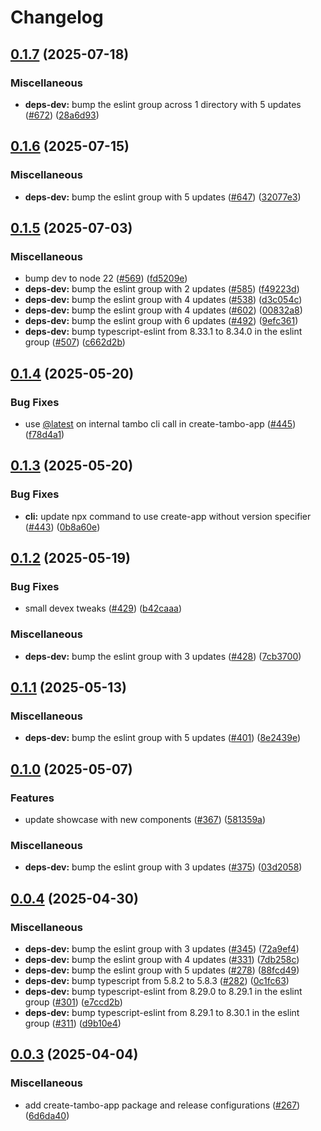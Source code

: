 # Changelog

## [0.1.7](https://github.com/tambo-ai/tambo/compare/create-tambo-app-v0.1.6...create-tambo-app-v0.1.7) (2025-07-18)


### Miscellaneous

* **deps-dev:** bump the eslint group across 1 directory with 5 updates ([#672](https://github.com/tambo-ai/tambo/issues/672)) ([28a6d93](https://github.com/tambo-ai/tambo/commit/28a6d93a686eebf8e102f74ddf989a8627d98e53))

## [0.1.6](https://github.com/tambo-ai/tambo/compare/create-tambo-app-v0.1.5...create-tambo-app-v0.1.6) (2025-07-15)


### Miscellaneous

* **deps-dev:** bump the eslint group with 5 updates ([#647](https://github.com/tambo-ai/tambo/issues/647)) ([32077e3](https://github.com/tambo-ai/tambo/commit/32077e36e194d712c7b1c7b8446ddd12aa7d1fe3))

## [0.1.5](https://github.com/tambo-ai/tambo/compare/create-tambo-app-v0.1.4...create-tambo-app-v0.1.5) (2025-07-03)


### Miscellaneous

* bump dev to node 22 ([#569](https://github.com/tambo-ai/tambo/issues/569)) ([fd5209e](https://github.com/tambo-ai/tambo/commit/fd5209e74a88dd4676f663bf0161e0030e41a943))
* **deps-dev:** bump the eslint group with 2 updates ([#585](https://github.com/tambo-ai/tambo/issues/585)) ([f49223d](https://github.com/tambo-ai/tambo/commit/f49223d888ba9b921e80825f2ff04ebde15f6f6a))
* **deps-dev:** bump the eslint group with 4 updates ([#538](https://github.com/tambo-ai/tambo/issues/538)) ([d3c054c](https://github.com/tambo-ai/tambo/commit/d3c054c73545835424f14ea022252a3996127fc3))
* **deps-dev:** bump the eslint group with 4 updates ([#602](https://github.com/tambo-ai/tambo/issues/602)) ([00832a8](https://github.com/tambo-ai/tambo/commit/00832a88e5440afbfe9033322090ed7914d5ae98))
* **deps-dev:** bump the eslint group with 6 updates ([#492](https://github.com/tambo-ai/tambo/issues/492)) ([9efc361](https://github.com/tambo-ai/tambo/commit/9efc3611ab68d4a38709d6f6b148f28f25258716))
* **deps-dev:** bump typescript-eslint from 8.33.1 to 8.34.0 in the eslint group ([#507](https://github.com/tambo-ai/tambo/issues/507)) ([c662d2b](https://github.com/tambo-ai/tambo/commit/c662d2b5f006c553e6daef134a862b47a50fdd18))

## [0.1.4](https://github.com/tambo-ai/tambo/compare/create-tambo-app-v0.1.3...create-tambo-app-v0.1.4) (2025-05-20)


### Bug Fixes

* use [@latest](https://github.com/latest) on internal tambo cli call in create-tambo-app ([#445](https://github.com/tambo-ai/tambo/issues/445)) ([f78d4a1](https://github.com/tambo-ai/tambo/commit/f78d4a1dfb80f01f345b855cebf5bcabfa439fb2))

## [0.1.3](https://github.com/tambo-ai/tambo/compare/create-tambo-app-v0.1.2...create-tambo-app-v0.1.3) (2025-05-20)


### Bug Fixes

* **cli:** update npx command to use create-app without version specifier ([#443](https://github.com/tambo-ai/tambo/issues/443)) ([0b8a60e](https://github.com/tambo-ai/tambo/commit/0b8a60ecfacc03692aefcff57f2ed95b1552c0fc))

## [0.1.2](https://github.com/tambo-ai/tambo/compare/create-tambo-app-v0.1.1...create-tambo-app-v0.1.2) (2025-05-19)


### Bug Fixes

* small devex tweaks ([#429](https://github.com/tambo-ai/tambo/issues/429)) ([b42caaa](https://github.com/tambo-ai/tambo/commit/b42caaab3f0e9d98adaea625891e0a2a1f146f83))


### Miscellaneous

* **deps-dev:** bump the eslint group with 3 updates ([#428](https://github.com/tambo-ai/tambo/issues/428)) ([7cb3700](https://github.com/tambo-ai/tambo/commit/7cb370038733289aff53d8033e533d39b7dcfe61))

## [0.1.1](https://github.com/tambo-ai/tambo/compare/create-tambo-app-v0.1.0...create-tambo-app-v0.1.1) (2025-05-13)


### Miscellaneous

* **deps-dev:** bump the eslint group with 5 updates ([#401](https://github.com/tambo-ai/tambo/issues/401)) ([8e2439e](https://github.com/tambo-ai/tambo/commit/8e2439e2887bc7e13fa0cca09512a9a5d751b190))

## [0.1.0](https://github.com/tambo-ai/tambo/compare/create-tambo-app-v0.0.4...create-tambo-app-v0.1.0) (2025-05-07)


### Features

* update showcase with new components ([#367](https://github.com/tambo-ai/tambo/issues/367)) ([581359a](https://github.com/tambo-ai/tambo/commit/581359adc7f85433c08f7a3c5da7af65cb8529fc))


### Miscellaneous

* **deps-dev:** bump the eslint group with 3 updates ([#375](https://github.com/tambo-ai/tambo/issues/375)) ([03d2058](https://github.com/tambo-ai/tambo/commit/03d20581a4e254cff27cd99c6730497f6149b7a6))

## [0.0.4](https://github.com/tambo-ai/tambo/compare/create-tambo-app-v0.0.3...create-tambo-app-v0.0.4) (2025-04-30)


### Miscellaneous

* **deps-dev:** bump the eslint group with 3 updates ([#345](https://github.com/tambo-ai/tambo/issues/345)) ([72a9ef4](https://github.com/tambo-ai/tambo/commit/72a9ef43edb601b69a1c7a09825da3da90a87464))
* **deps-dev:** bump the eslint group with 4 updates ([#331](https://github.com/tambo-ai/tambo/issues/331)) ([7db258c](https://github.com/tambo-ai/tambo/commit/7db258c858f80c08e49625e3c90f89899282c574))
* **deps-dev:** bump the eslint group with 5 updates ([#278](https://github.com/tambo-ai/tambo/issues/278)) ([88fcd49](https://github.com/tambo-ai/tambo/commit/88fcd49d32dc7a2e23077d81386cf6858089e708))
* **deps-dev:** bump typescript from 5.8.2 to 5.8.3 ([#282](https://github.com/tambo-ai/tambo/issues/282)) ([0c1fc63](https://github.com/tambo-ai/tambo/commit/0c1fc631be3212e7c3b82c696306d7fac36d5f56))
* **deps-dev:** bump typescript-eslint from 8.29.0 to 8.29.1 in the eslint group ([#301](https://github.com/tambo-ai/tambo/issues/301)) ([e7ccd2b](https://github.com/tambo-ai/tambo/commit/e7ccd2b3d948ce82d1e81bb192980ab826b6393d))
* **deps-dev:** bump typescript-eslint from 8.29.1 to 8.30.1 in the eslint group ([#311](https://github.com/tambo-ai/tambo/issues/311)) ([d9b10e4](https://github.com/tambo-ai/tambo/commit/d9b10e408d8b87db1c88dcde5e72a66309c06580))

## [0.0.3](https://github.com/tambo-ai/tambo/compare/create-tambo-app-v0.0.2...create-tambo-app-v0.0.3) (2025-04-04)


### Miscellaneous

* add create-tambo-app package and release configurations ([#267](https://github.com/tambo-ai/tambo/issues/267)) ([6d6da40](https://github.com/tambo-ai/tambo/commit/6d6da40cfaac4b7b1dae64321742d7d5e5197e06))
